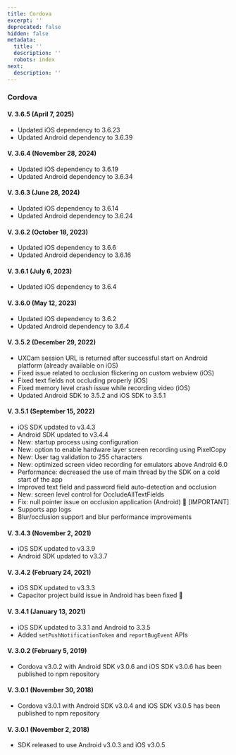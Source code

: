 ```yaml
---
title: Cordova
excerpt: ''
deprecated: false
hidden: false
metadata:
  title: ''
  description: ''
  robots: index
next:
  description: ''
---
```

### Cordova

#### V. 3.6.5 (April 7, 2025)

- Updated iOS dependency to 3.6.23
- Updated Android dependency to 3.6.39

#### V. 3.6.4 (November 28, 2024)

- Updated iOS dependency to 3.6.19
- Updated Android dependency to 3.6.34

#### V. 3.6.3 (June 28, 2024)

- Updated iOS dependency to 3.6.14
- Updated Android dependency to 3.6.24

#### V. 3.6.2 (October 18, 2023)

- Updated iOS dependency to 3.6.6
- Updated Android dependency to 3.6.16

#### V. 3.6.1 (July 6, 2023)

- Updated iOS dependency to 3.6.4

#### V. 3.6.0 (May 12, 2023)

- Updated iOS dependency to 3.6.2
- Updated Android dependency to 3.6.4

#### V. 3.5.2 (December 29, 2022)

- UXCam session URL is returned after successful start on Android platform (already available on iOS)
- Fixed issue related to occlusion flickering on custom webview (iOS)
- Fixed text fields not occluding properly (iOS)
- Fixed memory level crash issue while recording video (iOS)
- Updated Android SDK to 3.5.2 and iOS SDK to 3.5.1

#### V. 3.5.1 (September 15, 2022)

- iOS SDK updated to v3.4.3
- Android SDK updated to v3.4.4
- New: startup process using configuration
- New: option to enable hardware layer screen recording using PixelCopy
- New: User tag validation to 255 characters
- New: optimized screen video recording for emulators above Android 6.0
- Performance: decreased the use of main thread by the SDK on a cold start of the app
- Improved text field and password field auto-detection and occlusion
- New: screen level control for OccludeAllTextFields
- Fix: null pointer issue on occlusion application (Android) 🦀 [IMPORTANT]
- Supports app logs
- Blur/occlusion support and blur performance improvements

#### V. 3.4.3 (November 2, 2021)

- iOS SDK updated to v3.3.9
- Android SDK updated to v3.3.7

#### V. 3.4.2 (February 24, 2021)

- iOS SDK updated to v3.3.3
- Capacitor project build issue in Android has been fixed 🦀

#### V. 3.4.1 (January 13, 2021)

- iOS SDK updated to 3.3.1 and Android to 3.3.5
- Added `setPushNotificationToken` and `reportBugEvent` APIs

#### V. 3.0.2 (February 5, 2019)

- Cordova v3.0.2 with Android SDK v3.0.6 and iOS SDK v3.0.6 has been published to npm repository

#### V. 3.0.1 (November 30, 2018)

- Cordova v3.0.1 with Android SDK v3.0.4 and iOS SDK v3.0.5 has been published to npm repository

#### V. 3.0.1 (November 2, 2018)

- SDK released to use Android v3.0.3 and iOS v3.0.5